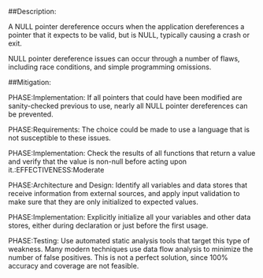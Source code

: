 ##Description:

A NULL pointer dereference occurs when the application dereferences a pointer that it expects to be valid, but is NULL, typically causing a crash or exit.

NULL pointer dereference issues can occur through a number of flaws, including race conditions, and simple programming omissions.

##Mitigation:


PHASE:Implementation:
If all pointers that could have been modified are sanity-checked previous to use, nearly all NULL pointer dereferences can be prevented.

PHASE:Requirements:
The choice could be made to use a language that is not susceptible to these issues.

PHASE:Implementation:
Check the results of all functions that return a value and verify that the value is non-null before acting upon it.:EFFECTIVENESS:Moderate

PHASE:Architecture and Design:
Identify all variables and data stores that receive information from external sources, and apply input validation to make sure that they are only initialized to expected values.

PHASE:Implementation:
Explicitly initialize all your variables and other data stores, either during declaration or just before the first usage.

PHASE:Testing:
Use automated static analysis tools that target this type of weakness. Many modern techniques use data flow analysis to minimize the number of false positives. This is not a perfect solution, since 100% accuracy and coverage are not feasible.

